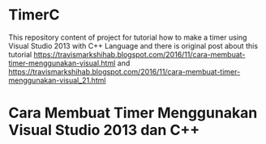 # TimerC

This repository content of project for tutorial how to make a timer using Visual Studio 2013 with C++ Language and there is original post about this tutorial https://travismarkshihab.blogspot.com/2016/11/cara-membuat-timer-menggunakan-visual.html and https://travismarkshihab.blogspot.com/2016/11/cara-membuat-timer-menggunakan-visual_21.html

# Cara Membuat Timer Menggunakan Visual Studio 2013 dan C++
